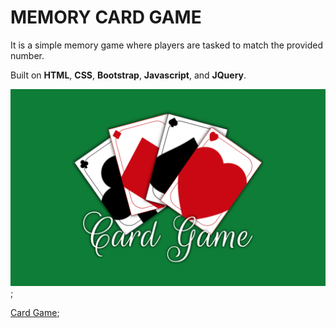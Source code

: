 # MEMORY CARD GAME

It is a simple memory game where players are tasked to match the provided number.

Built on **HTML**, **CSS**, **Bootstrap**, **Javascript**, and  **JQuery**.

![Card Game Logo](assets/images/screenshot.png);

[Card Game](http://acordafrederick.github.io/memory-card-game);
